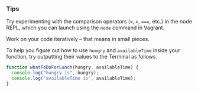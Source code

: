 ### Tips

Try experimenting with the comparison operators (`<`, `>`, `===`, etc.) in the node REPL, which you can launch using the `node` command in Vagrant.

Work on your code iteratively – that means in small pieces. 

To help you figure out how to use `hungry` and `availableTime` inside your function, try outputting their values to the Terminal as follows.


````Javascript
function whatToDoForLunch(hungry, availableTime) {
  console.log("hungry is", hungry);
  console.log("availableTime is", availableTime);
}
````